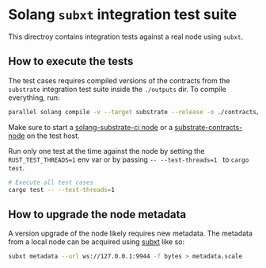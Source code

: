 # Solang `subxt` integration test suite

This directroy contains integration tests against a real node using `subxt`.

## How to execute the tests

The test cases requires compiled versions of the contracts from the `substrate` integration test suite inside the `./outputs` dir. To compile everything, run:

```bash
parallel solang compile -v --target substrate --release -o ./contracts/ ::: ../substrate/*.sol ../substrate/test/*.sol
```

Make sure to start a [solang-substrate-ci node](https://github.com/hyperledger/solang-substrate-ci) or a [substrate-contracts-node](https://github.com/paritytech/substrate-contracts-node) on the test host.

Run only one test at the time against the node by setting the `RUST_TEST_THREADS=1` env var or by passing `-- --test-threads=1 ` to `cargo test`.

```bash
# Execute all test cases
cargo test -- --test-threads=1 
```

## How to upgrade the node metadata
A version upgrade of the node likely requires new metadata. The metadata from a local node can be acquired using [subxt](https://crates.io/crates/subxt) like so:

```bash
subxt metadata --url ws://127.0.0.1:9944 -f bytes > metadata.scale
```
